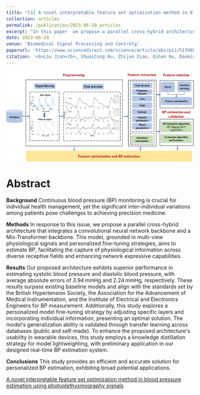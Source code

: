 ```yaml
---
title: "[3] A novel interpretable feature set optimization method in blood pressure estimation using photoplethysmography signals"
collection: articles
permalink: /publication/2023-06-20_articles
excerpt: "In this paper  we propose a parallel cross-hybrid architecture that integrates a convolutional neural network backbone and a Mix-Transformer backbone. This model, grounded in multi-view physiological signals and personalized fine-tuning strategies, aims to estimate BP, facilitating the capture of physiological information across diverse receptive fields and enhancing network expressive capabilitie.<br/><br/><img src='/images/BSPC.jpg'><br/>"
date: 2023-06-20
venue: 'Biomedical Signal Processing and Controlg'
paperurl: 'https://www.sciencedirect.com/science/article/abs/pii/S1746809423006171?via%3Dihub' 
citation: '<b>Liu Jian</b>, ShuaiCong Hu, Zhijun Xiao, Qihan Hu, Daomiao Wang, and CuiWei Yang. "A novel interpretable feature set optimization method in blood pressure estimation using photoplethysmography signals." Biomedical Signal Processing and Control 86 (2023): 105184.'
---
```


![](/images/BSPC.jpg)

Abstract
==========
**Background**
Continuous blood pressure (BP) monitoring is crucial for individual health management, yet the significant inter-individual variations among patients pose challenges to achieving precision medicine.

**Methods**
In response to this issue, we propose a parallel cross-hybrid architecture that integrates a convolutional neural network backbone and a Mix-Transformer backbone. This model, grounded in multi-view physiological signals and personalized fine-tuning strategies, aims to estimate BP, facilitating the capture of physiological information across diverse receptive fields and enhancing network expressive capabilities.

**Results**
Our proposed architecture exhibits superior performance in estimating systolic blood pressure and diastolic blood pressure, with average absolute errors of 3.94 mmHg and 2.24 mmHg, respectively. These results surpass existing baseline models and align with the standards set by the British Hypertension Society, the Association for the Advancement of Medical Instrumentation, and the Institute of Electrical and Electronics Engineers for BP measurement. Additionally, this study explores a personalized model fine-tuning strategy by adjusting specific layers and incorporating individual information, presenting an optimal solution. The model's generalization ability is validated through transfer learning across databases (public and self-made). To enhance the proposed architecture's usability in wearable devices, this study employs a knowledge distillation strategy for model lightweighting, with preliminary application in our designed real-time BP estimation system.

**Conclusions**
This study provides an efficient and accurate solution for personalized BP estimation, exhibiting broad potential applications.

<dl>
	<script type="text/javascript" src="//cdn.plu.mx/widget-details.js"></script>
	<a href="https://plu.mx/plum/a/?doi=10.1016/j.bspc.2023.105184" class="plumx-details" data-site="plum" data-hide-when-empty="true">A novel interpretable feature set optimization method in blood pressure estimation using photoplethysmography signals</a>
</dl>

<dl>
	<script type="text/javascript" src="https://d1bxh8uas1mnw7.cloudfront.net/assets/embed.js"></script><div class="altmetric-embed" data-badge-type="donut" data-altmetric-id="159566645"></div>
</dl>
